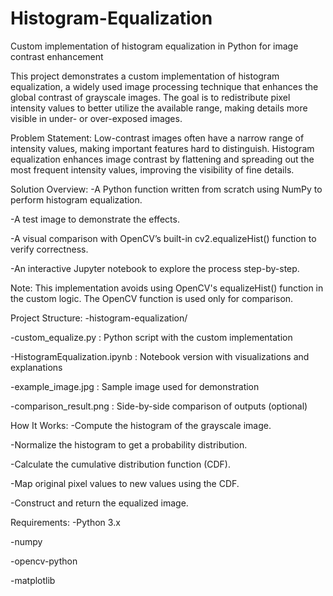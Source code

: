 # Histogram-Equalization
 Custom implementation of histogram equalization in Python for image contrast enhancement
 
This project demonstrates a custom implementation of histogram equalization, a widely used image processing technique that enhances the global contrast of grayscale images. The goal is to redistribute pixel intensity values to better utilize the available range, making details more visible in under- or over-exposed images.


Problem Statement:
Low-contrast images often have a narrow range of intensity values, making important features hard to distinguish. Histogram equalization enhances image contrast by flattening and spreading out the most frequent intensity values, improving the visibility of fine details.



Solution Overview:
-A Python function written from scratch using NumPy to perform histogram equalization.

-A test image to demonstrate the effects.

-A visual comparison with OpenCV’s built-in cv2.equalizeHist() function to verify correctness.

-An interactive Jupyter notebook to explore the process step-by-step.

Note: This implementation avoids using OpenCV's equalizeHist() function in the custom logic. The OpenCV function is used only for comparison.



Project Structure:
-histogram-equalization/

-custom_equalize.py : Python script with the custom implementation

-HistogramEqualization.ipynb : Notebook version with visualizations and explanations

-example_image.jpg : Sample image used for demonstration

-comparison_result.png : Side-by-side comparison of outputs (optional)



How It Works:
-Compute the histogram of the grayscale image.

-Normalize the histogram to get a probability distribution.

-Calculate the cumulative distribution function (CDF).

-Map original pixel values to new values using the CDF.

-Construct and return the equalized image.



Requirements:
-Python 3.x

-numpy

-opencv-python

-matplotlib
